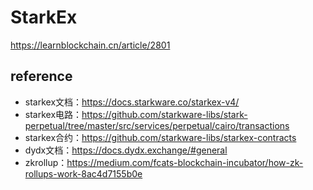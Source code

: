 # StarkEx

https://learnblockchain.cn/article/2801


## reference
- starkex文档：https://docs.starkware.co/starkex-v4/
- starkex电路：https://github.com/starkware-libs/stark-perpetual/tree/master/src/services/perpetual/cairo/transactions
- starkex合约：https://github.com/starkware-libs/starkex-contracts
- dydx文档：https://docs.dydx.exchange/#general
- zkrollup：https://medium.com/fcats-blockchain-incubator/how-zk-rollups-work-8ac4d7155b0e